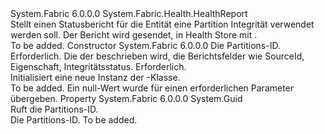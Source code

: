 <Type Name="PartitionHealthReport" FullName="System.Fabric.Health.PartitionHealthReport">
  <TypeSignature Language="C#" Value="public class PartitionHealthReport : System.Fabric.Health.HealthReport" />
  <TypeSignature Language="ILAsm" Value=".class public auto ansi beforefieldinit PartitionHealthReport extends System.Fabric.Health.HealthReport" />
  <TypeSignature Language="DocId" Value="T:System.Fabric.Health.PartitionHealthReport" />
  <TypeSignature Language="VB.NET" Value="Public Class PartitionHealthReport&#xA;Inherits HealthReport" />
  <TypeSignature Language="F#" Value="type PartitionHealthReport = class&#xA;    inherit HealthReport" />
  <AssemblyInfo>
    <AssemblyName>System.Fabric</AssemblyName>
    <AssemblyVersion>6.0.0.0</AssemblyVersion>
  </AssemblyInfo>
  <Base>
    <BaseTypeName>System.Fabric.Health.HealthReport</BaseTypeName>
  </Base>
  <Interfaces />
  <Docs>
    <summary>
      <para>Stellt einen Statusbericht für die Entität eine Partition Integrität verwendet werden soll. Der Bericht wird gesendet, in Health Store mit <see cref="M:System.Fabric.FabricClient.HealthClient.ReportHealth(System.Fabric.Health.HealthReport)" />.</para>
    </summary>
    <remarks>To be added.</remarks>
  </Docs>
  <Members>
    <Member MemberName=".ctor">
      <MemberSignature Language="C#" Value="public PartitionHealthReport (Guid partitionId, System.Fabric.Health.HealthInformation healthInformation);" />
      <MemberSignature Language="ILAsm" Value=".method public hidebysig specialname rtspecialname instance void .ctor(valuetype System.Guid partitionId, class System.Fabric.Health.HealthInformation healthInformation) cil managed" />
      <MemberSignature Language="DocId" Value="M:System.Fabric.Health.PartitionHealthReport.#ctor(System.Guid,System.Fabric.Health.HealthInformation)" />
      <MemberSignature Language="F#" Value="new System.Fabric.Health.PartitionHealthReport : Guid * System.Fabric.Health.HealthInformation -&gt; System.Fabric.Health.PartitionHealthReport" Usage="new System.Fabric.Health.PartitionHealthReport (partitionId, healthInformation)" />
      <MemberType>Constructor</MemberType>
      <AssemblyInfo>
        <AssemblyName>System.Fabric</AssemblyName>
        <AssemblyVersion>6.0.0.0</AssemblyVersion>
      </AssemblyInfo>
      <Parameters>
        <Parameter Name="partitionId" Type="System.Guid" />
        <Parameter Name="healthInformation" Type="System.Fabric.Health.HealthInformation" />
      </Parameters>
      <Docs>
        <param name="partitionId">
          <para>Die Partitions-ID. Erforderlich.</para>
        </param>
        <param name="healthInformation">
          <para>Die <see cref="T:System.Fabric.Health.HealthInformation" /> der beschrieben wird, die Berichtsfelder wie SourceId, Eigenschaft, Integritätsstatus. Erforderlich.</para>
        </param>
        <summary>
          <para>Initialisiert eine neue Instanz der <see cref="T:System.Fabric.Health.PartitionHealthReport" />-Klasse.</para>
        </summary>
        <remarks>To be added.</remarks>
        <exception cref="T:System.ArgumentNullException">
          <para>Ein null-Wert wurde für einen erforderlichen Parameter übergeben.</para>
        </exception>
      </Docs>
    </Member>
    <Member MemberName="PartitionId">
      <MemberSignature Language="C#" Value="public Guid PartitionId { get; }" />
      <MemberSignature Language="ILAsm" Value=".property instance valuetype System.Guid PartitionId" />
      <MemberSignature Language="DocId" Value="P:System.Fabric.Health.PartitionHealthReport.PartitionId" />
      <MemberSignature Language="VB.NET" Value="Public ReadOnly Property PartitionId As Guid" />
      <MemberSignature Language="F#" Value="member this.PartitionId : Guid" Usage="System.Fabric.Health.PartitionHealthReport.PartitionId" />
      <MemberType>Property</MemberType>
      <AssemblyInfo>
        <AssemblyName>System.Fabric</AssemblyName>
        <AssemblyVersion>6.0.0.0</AssemblyVersion>
      </AssemblyInfo>
      <ReturnValue>
        <ReturnType>System.Guid</ReturnType>
      </ReturnValue>
      <Docs>
        <summary>
          <para>Ruft die Partitions-ID.</para>
        </summary>
        <value>
          <para>Die Partitions-ID.</para>
        </value>
        <remarks>To be added.</remarks>
      </Docs>
    </Member>
  </Members>
</Type>